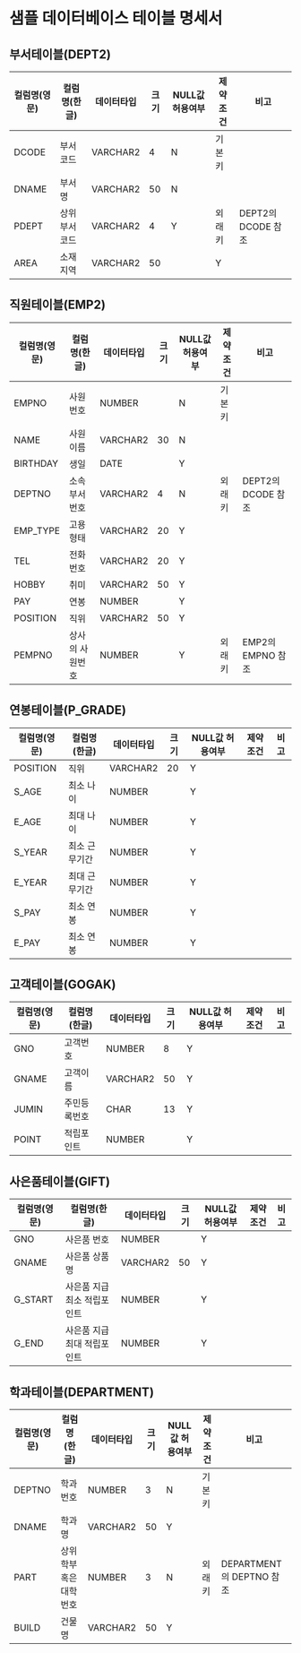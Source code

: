 # 샘플 데이터베이스 테이블 명세서
## 부서테이블(DEPT2)
| 컬럼명(영문) | 컬럼명(한글) | 데이터타입 | 크기 | NULL값 허용여부 | 제약조건 | 비고 |
| --- | --- | --- | --- | --- | ---  | --- |
| DCODE | 부서코드 | VARCHAR2 | 4 | N | 기본키 | | 
| DNAME | 부서명 | VARCHAR2 | 50 | N |  |  |
| PDEPT | 상위 부서코드 | VARCHAR2 | 4 | Y | 외래키 | DEPT2의 DCODE 참조 | 
| AREA | 소재지역 | VARCHAR2 | 50 | | Y | |

## 직원테이블(EMP2)
| 컬럼명(영문) | 컬럼명(한글) | 데이터타입 | 크기 | NULL값 허용여부 | 제약조건 | 비고 |
| --- | --- | --- | --- | --- | ---  | --- |
| EMPNO | 사원번호 | NUMBER | | N | 기본키 |  |
| NAME | 사원이름 | VARCHAR2 | 30 | N | | |
| BIRTHDAY | 생일 | DATE | | Y | | |
| DEPTNO | 소속부서번호 | VARCHAR2 | 4 | N | 외래키 | DEPT2의 DCODE 참조 |
| EMP_TYPE | 고용형태 | VARCHAR2 | 20 | Y | | |
| TEL | 전화번호 | VARCHAR2 | 20 | Y | | |
| HOBBY | 취미 | VARCHAR2 | 50 | Y | | |
| PAY | 연봉 | NUMBER | | Y | | |
| POSITION | 직위 | VARCHAR2 | 50 | Y | | |
| PEMPNO | 상사의 사원번호 | NUMBER | | Y | 외래키 | EMP2의 EMPNO 참조 |

## 연봉테이블(P_GRADE)
| 컬럼명(영문) | 컬럼명(한글) | 데이터타입 | 크기 | NULL값 허용여부 | 제약조건 | 비고 |
| --- | --- | --- | --- | --- | ---  | --- |
| POSITION | 직위 | VARCHAR2 | 20 | Y | | |
| S_AGE | 최소 나이 | NUMBER | | Y | | |
| E_AGE | 최대 나이 | NUMBER | | Y | | |
| S_YEAR | 최소 근무기간 | NUMBER | | Y | | |
| E_YEAR | 최대 근무기간 | NUMBER | | Y | | |
| S_PAY | 최소 연봉 | NUMBER | | Y | | |
| E_PAY | 최소 연봉 | NUMBER | | Y | | |

## 고객테이블(GOGAK)
| 컬럼명(영문) | 컬럼명(한글) | 데이터타입 | 크기 | NULL값 허용여부 | 제약조건 | 비고 |
| --- | --- | --- | --- | --- | ---  | --- |
| GNO | 고객번호 | NUMBER | 8 | Y | | |
| GNAME | 고객이름 | VARCHAR2 | 50 | Y | | |
| JUMIN | 주민등록번호 | CHAR | 13 | Y | | |
| POINT | 적립포인트 | NUMBER | | Y | | |

## 사은품테이블(GIFT)
| 컬럼명(영문) | 컬럼명(한글) | 데이터타입 | 크기 | NULL값 허용여부 | 제약조건 | 비고 |
| --- | --- | --- | --- | --- | ---  | --- |
| GNO | 사은품 번호 | NUMBER | | Y | | | 
| GNAME | 사은품 상품명 | VARCHAR2 | 50 | Y | | |
| G_START | 사은품 지급 최소 적립포인트 | NUMBER | | Y | | |
| G_END | 사은품 지급 최대 적립포인트 | NUMBER | | Y | | |

## 학과테이블(DEPARTMENT)
| 컬럼명(영문) | 컬럼명(한글) | 데이터타입 | 크기 | NULL값 허용여부 | 제약조건 | 비고 |
| --- | --- | --- | --- | --- | ---  | --- |
| DEPTNO | 학과번호 | NUMBER | 3 | N | 기본키 | |
| DNAME | 학과명 | VARCHAR2 | 50 | Y | | | 
| PART | 상위 학부 혹은 대학 번호 | NUMBER | 3 | N | 외래키 | DEPARTMENT의 DEPTNO 참조 |
| BUILD | 건물명 | VARCHAR2 | 50 | Y | | |



